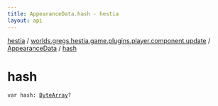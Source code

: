 ```yaml
---
title: AppearanceData.hash - hestia
layout: api
---
```


<div class='api-docs-breadcrumbs'><a href="../../index.html">hestia</a> / <a href="../index.html">worlds.gregs.hestia.game.plugins.player.component.update</a> / <a href="index.html">AppearanceData</a> / <a href="./hash.html">hash</a></div>

# hash

<div class="signature"><code><span class="keyword">var </span><span class="identifier">hash</span><span class="symbol">: </span><a href="https://kotlinlang.org/api/latest/jvm/stdlib/kotlin/-byte-array/index.html"><span class="identifier">ByteArray</span></a><span class="symbol">?</span></code></div>
